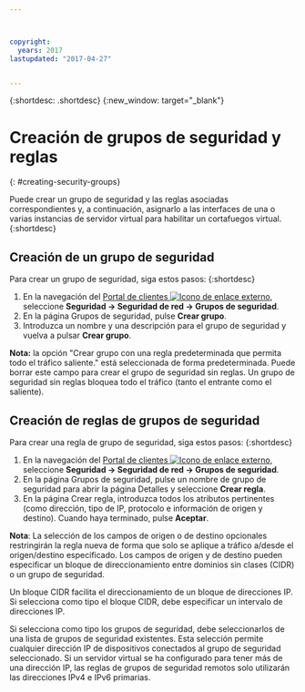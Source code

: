 ```yaml
---



copyright:
  years: 2017
lastupdated: "2017-04-27"


---
```


{:shortdesc: .shortdesc}
{:new_window: target="_blank"}


# Creación de grupos de seguridad y reglas
{: #creating-security-groups}

Puede crear un grupo de seguridad y las reglas asociadas correspondientes y, a continuación, asignarlo a las interfaces de una o varias instancias de servidor virtual para habilitar un cortafuegos virtual.
{:shortdesc}

## Creación de un grupo de seguridad

Para crear un grupo de seguridad, siga estos pasos:
{:shortdesc}
 
1. En la navegación del [Portal de clientes ![Icono de enlace externo](../../icons/launch-glyph.svg "Icono de enlace externo")](https://control.softlayer.com/), seleccione **Seguridad -> Seguridad de red -> Grupos de seguridad**.
2. En la página Grupos de seguridad, pulse **Crear grupo**.
3. Introduzca un nombre y una descripción para el grupo de seguridad y vuelva a pulsar **Crear grupo**.

**Nota:** la opción "Crear grupo con una regla predeterminada que permita todo el tráfico saliente." está seleccionada de forma predeterminada. Puede borrar este campo para crear el grupo de seguridad sin reglas. Un grupo de seguridad sin reglas bloquea todo el tráfico (tanto el entrante como el saliente).

## Creación de reglas de grupos de seguridad

Para crear una regla de grupo de seguridad, siga estos pasos:
{:shortdesc}

1. En la navegación del [Portal de clientes ![Icono de enlace externo](../../icons/launch-glyph.svg "Icono de enlace externo")](https://control.softlayer.com/), seleccione **Seguridad -> Seguridad de red -> Grupos de seguridad**.
2. En la página Grupos de seguridad, pulse un nombre de grupo de seguridad para abrir la página Detalles y seleccione **Crear regla**.
3. En la página Crear regla, introduzca todos los atributos pertinentes (como dirección, tipo de IP, protocolo e información de origen y destino). Cuando haya terminado, pulse **Aceptar**.

**Nota**: La selección de los campos de origen o de destino opcionales restringirán la regla nueva de forma que solo se aplique a tráfico a/desde el origen/destino especificado.  Los campos de origen y de destino pueden especificar un bloque de direccionamiento entre dominios sin clases (CIDR) o un grupo de seguridad. 

Un bloque CIDR facilita el direccionamiento de un bloque de direcciones IP.  Si selecciona como tipo el bloque CIDR, debe especificar un intervalo de direcciones IP. 

Si selecciona como tipo los grupos de seguridad, debe seleccionarlos de una lista de grupos de seguridad existentes. Esta selección permite cualquier dirección IP de dispositivos conectados al grupo de seguridad seleccionado. Si un servidor virtual se ha configurado para tener más de una dirección IP, las reglas de grupos de seguridad remotos solo utilizarán las direcciones IPv4 e IPv6 primarias.
